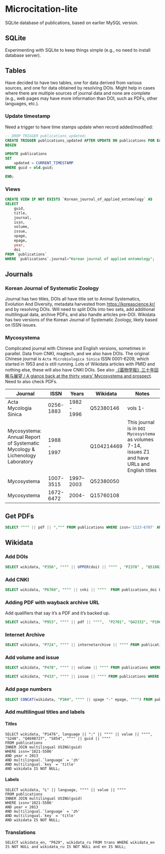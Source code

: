 # Microcitation-lite

SQLite database of publications, based on earlier MySQL version.


## SQLite

Experimenting with SQLite to keep things simple (e.g., no need to install database server).

## Tables

Have decided to have two tables, one for data derived from various sources, and one for data obtained by resolving DOIs. Might help in cases where there are multiple sources of journal data and none are complete (e.g., web pages may have more information than DOI, such as PDFs, other languages, etc.).

### Update timestamp

Need a trigger to have time stamps update when record added/modified:

```sql
-- DROP TRIGGER publications_updated;
CREATE TRIGGER publications_updated AFTER UPDATE ON publications FOR EACH ROW
BEGIN

UPDATE publications
SET
    updated = CURRENT_TIMESTAMP
WHERE guid = old.guid;

END;

```

### Views

```sql
CREATE VIEW IF NOT EXISTS `Korean_journal_of_applied_entomology` AS
SELECT 
    guid, 
    title, 
    journal,
    issn,
    volume,
    issue,
    spage,
    epage,
    year,
    doi
FROM `publications` 
WHERE `publications`.journal="Korean journal of applied entomology";
```



## Journals

### Korean Journal of Systematic Zoology

Journal has two titles, DOIs all have title set to Animal Systematics, Evolution And Diversity, metadata harvested from https://koreascience.kr/ and by resolving DOIs. Will need to split DOIs into two sets, add additional multilingual data, archive PDFs, and also handle articles pre-DOI. Wikidata has two versions of the Korean Journal of Systematic Zoology, likely based on ISSN issues.

### Mycosystema

Complicated journal with Chinese and English versions, sometimes in parallel. Data from CNKI, magtech, and we also have DOIs. The original Chinese journal is `Acta Microbiologica Sinica` ISSN 0001-6209, which started in 1953 and is still running. Lots of Wikidata articles with PMID and nothing else, these will also have CNKI DOIs. See also [《菌物学报》三十年回眸与展望 / A glance back at the thirty years’ Mycosystema and prospect](http://alec-demo.herokuapp.com/Q111501511). Need to also check PDFs.

|Journal | ISSN | Years | Wikidata |Notes|
|--|--|--|--|--|
| Acta Mycologia Sinica | 0256-1883 | 1982 - 1996 | Q52380146 | vols 1- |
| Mycosystema: Annual Report of Systematic Mycology & Lichenology Laboratory | 1988 - 1997 | | Q104214469 | This journal is in `DOI Mycosystema` as volumes 7-14, issues Z1 and have URLs and English titles | 
| Mycosystema | 1007-3515 | 1997–2003 | Q52380050 | |
| Mycosystema | 1672-6472 | 2004- | Q15760108 | |


## Get PDFs

```sql
SELECT """" || pdf || ",""" FROM publications WHERE issn='1123-6787' AND pdf IS NOT NULL;
```

## Wikidata

### Add DOIs

```sql
SELECT wikidata, "P356", """" || UPPER(doi) || """" , "P2378" , "Q5188229" FROM publications_doi WHERE issn='0459-8113' and updated > '2022-12-29 14:00:00' AND wikidata IS NOT NULL AND doi IS NOT NULL;
```

### Add CNKI

```sql
SELECT wikidata, "P6769", """" || cnki || """"  FROM publications_doi WHERE issn='2095-0357' and updated > '2022-12-29 14:00:00' AND wikidata IS NOT NULL AND cnki IS NOT NULL;
```


### Adding PDF with wayback archive URL

Add qualifiers that say it’s a PDF and it’s backed up.

```sql
SELECT wikidata, "P953", """" || pdf || """",  "P2701", "Q42332", "P1065", """" || "https://web.archive.org" || waybackmachine || """" FROM publications WHERE issn='1225-0104' AND wikidata IS NOT NULL AND pdf IS NOT NULL AND waybackmachine IS NOT NULL;
```

### Internet Archive

```sql
SELECT wikidata, "P724", """" || internetarchive || """" FROM publications WHERE doi LIKE "10.5635/ASED%" AND wikidata IS NOT NULL AND internetarchive IS NOT NULL;
```
### Add volume and issue

```sql
SELECT wikidata, "P478", """" || volume || """" FROM publications WHERE issn="2346-9641" AND wikidata IS NOT NULL AND volume IS NOT NULL;
```

```sql
SELECT wikidata, "P433", """" || issue || """" FROM publications WHERE issn="2346-9641" AND wikidata IS NOT NULL AND issue IS NOT NULL;
```

### Add page numbers

```sql
SELECT CONCAT(wikidata, "P304", """" || spage "-" epage, """") FROM publications_doi WHERE issn='1988-3196' AND  wikidata IS NOT NULL AND spage IS NOT NULL and epage IS NOT NULL and flag=1;
```
 


### Add multilingual titles and labels

#### Titles

```
SELECT wikidata, "P1476", language || ":" || """" || value || """", "S248", "Q4698727", "S854", """" || guid || """"
FROM publications 
INNER JOIN multilingual USING(guid) 
WHERE issn='1021-5506'
AND year < 2013
AND multilingual.`language` = 'zh'
AND multilingual.`key` = 'title'
AND wikidata IS NOT NULL;
```

#### Labels

```
SELECT wikidata, "L" || language, """" || value || """"
FROM publications 
INNER JOIN multilingual USING(guid) 
WHERE issn='1021-5506'
AND year < 2013
AND multilingual.`language` = 'zh'
AND multilingual.`key` = 'title'
AND wikidata IS NOT NULL;
```



### Translations

```
SELECT wikidata_en, "P629", wikidata_ru FROM trans WHERE wikidata_en IS NOT NULL and wikidata_ru IS NOT NULL and en IS NULL;
```

